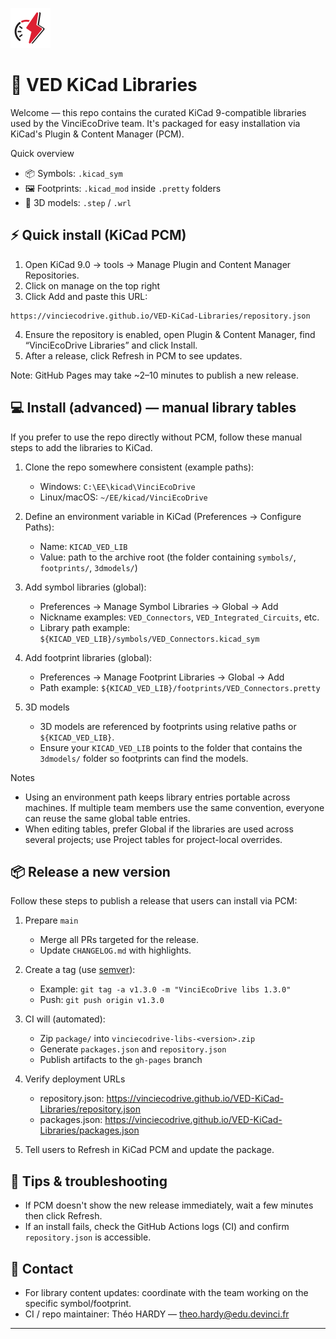 ![VEDLogo](package/resources/icon.png)

# 🚀 VED KiCad Libraries

Welcome — this repo contains the curated KiCad 9-compatible libraries used by the VinciEcoDrive team. It's packaged for easy installation via KiCad's Plugin & Content Manager (PCM).

Quick overview

- 📦 Symbols: `.kicad_sym`
- 🖼️ Footprints: `.kicad_mod` inside `.pretty` folders
- 🧩 3D models: `.step` / `.wrl`


## ⚡️ Quick install (KiCad PCM)

1. Open KiCad 9.0 → tools → Manage Plugin and Content Manager Repositories.
2. Click on manage on the top right
3. Click Add and paste this URL:

```
https://vinciecodrive.github.io/VED-KiCad-Libraries/repository.json
```
4. Ensure the repository is enabled, open Plugin & Content Manager, find “VinciEcoDrive Libraries” and click Install.
5. After a release, click Refresh in PCM to see updates.

Note: GitHub Pages may take ~2–10 minutes to publish a new release.

## 💻 Install (advanced) — manual library tables

If you prefer to use the repo directly without PCM, follow these manual steps to add the libraries to KiCad.

1. Clone the repo somewhere consistent (example paths):

   - Windows: `C:\EE\kicad\VinciEcoDrive`
   - Linux/macOS: `~/EE/kicad/VinciEcoDrive`

2. Define an environment variable in KiCad (Preferences → Configure Paths):

   - Name: `KICAD_VED_LIB`
   - Value: path to the archive root (the folder containing `symbols/`, `footprints/`, `3dmodels/`)

3. Add symbol libraries (global):

   - Preferences → Manage Symbol Libraries → Global → Add
   - Nickname examples: `VED_Connectors`, `VED_Integrated_Circuits`, etc.
   - Library path example: `${KICAD_VED_LIB}/symbols/VED_Connectors.kicad_sym`

4. Add footprint libraries (global):

   - Preferences → Manage Footprint Libraries → Global → Add
   - Path example: `${KICAD_VED_LIB}/footprints/VED_Connectors.pretty`

5. 3D models

   - 3D models are referenced by footprints using relative paths or `${KICAD_VED_LIB}`.
   - Ensure your `KICAD_VED_LIB` points to the folder that contains the `3dmodels/` folder so footprints can find the models.

Notes

- Using an environment path keeps library entries portable across machines. If multiple team members use the same convention, everyone can reuse the same global table entries.
- When editing tables, prefer Global if the libraries are used across several projects; use Project tables for project-local overrides.

## 📦 Release a new version

Follow these steps to publish a release that users can install via PCM:

1. Prepare `main`
   - Merge all PRs targeted for the release.
   - Update `CHANGELOG.md` with highlights.

2. Create a tag (use [semver](https://semver.org/)):

   - Example: `git tag -a v1.3.0 -m "VinciEcoDrive libs 1.3.0"`
   - Push: `git push origin v1.3.0`

3. CI will (automated):
   - Zip `package/` into `vinciecodrive-libs-<version>.zip`
   - Generate `packages.json` and `repository.json`
   - Publish artifacts to the `gh-pages` branch

4. Verify deployment URLs
   - repository.json: https://vinciecodrive.github.io/VED-KiCad-Libraries/repository.json
   - packages.json:   https://vinciecodrive.github.io/VED-KiCad-Libraries/packages.json

5. Tell users to Refresh in KiCad PCM and update the package.

## 🧪 Tips & troubleshooting

- If PCM doesn't show the new release immediately, wait a few minutes then click Refresh.
- If an install fails, check the GitHub Actions logs (CI) and confirm `repository.json` is accessible.

## 🤝 Contact

- For library content updates: coordinate with the team working on the specific symbol/footprint.
- CI / repo maintainer: Théo HARDY — [theo.hardy@edu.devinci.fr](mailto:theo.hardy@edu.devinci.fr)

---